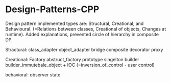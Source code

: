 # Design-Patterns-CPP
Design pattern implemented types are: Structural, Creational, and Behavioural. (=Relations between classes, Creational of objects, Changes at runtime).
Added explanations, prevented circle of hierarchy in composite DP.

Stractural:
class_adapter
object_adapter
bridge
composite
decorator
proxy

Creational:
Factory
abstruct_factory
prototype
singelton
builder
builder_immutebale_object + IOC (=inversion_of_control - user control)

behavioral:
observer
state
